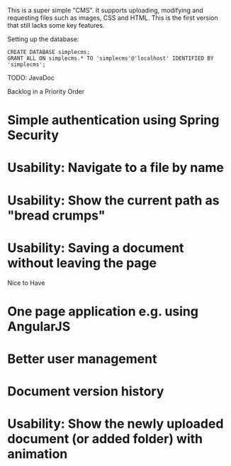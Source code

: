 This is a super simple "CMS". It supports uploading, modifying and requesting files such as images, CSS and HTML. This
is the first version that still lacks some key features.

Setting up the database:
```mysql
CREATE DATABASE simplecms;
GRANT ALL ON simplecms.* TO 'simplecms'@'localhost' IDENTIFIED BY 'simplecms';
```

TODO: JavaDoc

Backlog in a Priority Order
# Simple authentication using Spring Security
# Usability: Navigate to a file by name
# Usability: Show the current path as "bread crumps"
# Usability: Saving a document without leaving the page

Nice to Have
# One page application e.g. using AngularJS
# Better user management
# Document version history
# Usability: Show the newly uploaded document (or added folder) with animation

